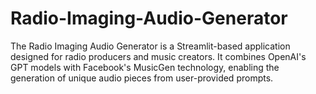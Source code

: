 # Radio-Imaging-Audio-Generator
The Radio Imaging Audio Generator is a Streamlit-based application designed for radio producers and music creators. It combines OpenAI's GPT models with Facebook's MusicGen technology, enabling the generation of unique audio pieces from user-provided prompts.

